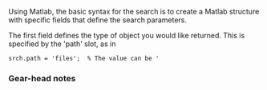 Using Matlab, the basic syntax for the search is to create a Matlab structure with specific fields that define the search parameters.

The first field defines the type of object you would like returned.  This is specified by the 'path' slot, as in

    srch.path = 'files';  % The value can be '


### Gear-head notes
